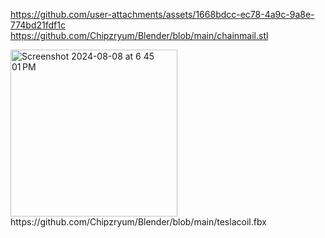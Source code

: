 https://github.com/user-attachments/assets/1668bdcc-ec78-4a9c-9a8e-774bd21fdf1c
https://github.com/Chipzryum/Blender/blob/main/chainmail.stl

<img width="267" alt="Screenshot 2024-08-08 at 6 45 01 PM" src="https://github.com/user-attachments/assets/c7a996f4-3407-4622-806d-3e7c2728cb90">
https://github.com/Chipzryum/Blender/blob/main/teslacoil.fbx
